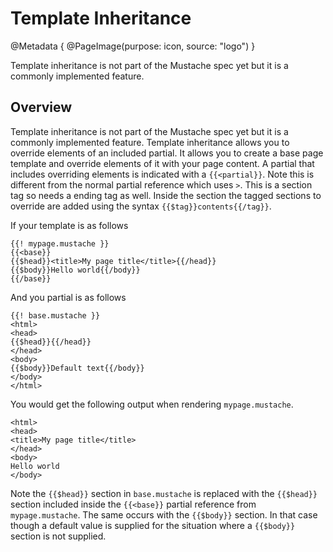 #  Template Inheritance

@Metadata {
    @PageImage(purpose: icon, source: "logo")
}

Template inheritance is not part of the Mustache spec yet but it is a commonly implemented feature.

## Overview

Template inheritance is not part of the Mustache spec yet but it is a commonly implemented feature. Template inheritance allows you to override elements of an included partial. It allows you to create a base page template and override elements of it with your page content. A partial that includes overriding elements is indicated with a `{{<partial}}`. Note this is different from the normal partial reference which uses `>`. This is a section tag so needs a ending tag as well. Inside the section the tagged sections to override are added using the syntax `{{$tag}}contents{{/tag}}`. 

If your template is as follows
```
{{! mypage.mustache }}
{{<base}}
{{$head}}<title>My page title</title>{{/head}}
{{$body}}Hello world{{/body}}
{{/base}}
```
And you partial is as follows
```
{{! base.mustache }}
<html>
<head>
{{$head}}{{/head}}
</head>
<body>
{{$body}}Default text{{/body}}
</body>
</html>
```
You would get the following output when rendering `mypage.mustache`.
```
<html>
<head>
<title>My page title</title>
</head>
<body>
Hello world
</body>
```
Note the `{{$head}}` section in `base.mustache` is replaced with the `{{$head}}` section included inside the `{{<base}}` partial reference from `mypage.mustache`. The same occurs with the `{{$body}}` section. In that case though a default value is supplied for the situation where a `{{$body}}` section is not supplied. 


